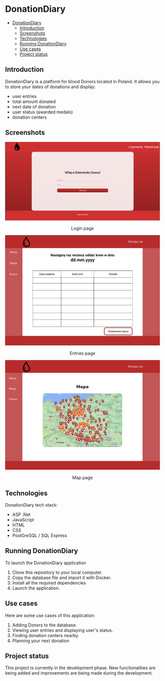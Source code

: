 # DonationDiary

<!-- TOC -->
- [DonationDiary](#donationdiary)
  - [Introduction](#introduction)
  - [Screenshots](#screenshots)
  - [Technologies](#technologies)
  - [Running DonationDiary](#running-donationdiary)
  - [Use cases](#use-cases)
  - [Project status](#project-status)
<!-- TOC -->

## Introduction
DonationDiary is a platform for blood Donors located in Poland. It allows you to store your dates of donations and display:
- user entries
- total amount donated
- next date of donation
- user status (awarded medals)
- donation centers

## Screenshots
![Login page](screenshots/login.png)
<p style="text-align: center;">Login page</p>

![Entries page](screenshots/entries.png)
<p style="text-align: center;">Entries page</p>

![Map page](screenshots/map.png)
<p style="text-align: center;">Map page</p>

## Technologies

DonationDiary tech stack:

- ASP .Net
- JavaScript
- HTML
- CSS
- PostGreSQL / SQL Express

## Running DonationDiary
To launch the DonationDiary application

1. Clone this repository to your local computer.
2. Copy the database file and import it with Docker.
3. Install all the required dependencies
4. Launch the application.


## Use cases
Here are some use cases of this application:

1. Adding Donors to the database.
2. Viewing user entries and displaying user's status.
3. Finding donation centers nearby
4. Planning your next donation

## Project status
This project is currently in the development phase. New functionalities are being added and improvements are being made during the development.